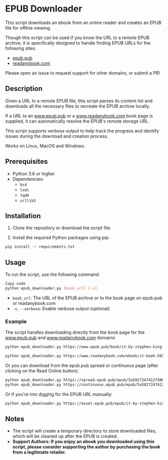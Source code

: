 # EPUB Downloader

This script downloads an ebook from an online reader and creates an EPUB file for offline viewing.

Though this script can be used if you know the URL to a remote EPUB archive, it is specifically designed to handle finding EPUB URLs for the following sites:
- [epub.pub](https://www.epub.pub/)
- [readanybook.com](https://www.readanybook.com)
 
Please open an issue to request support for other domains, or submit a PR!


## Description

Given a URL to a remote EPUB file, this script parses its content list and downloads all the necessary files to recreate the EPUB archive locally.

If a URL to an www.epub.pub or a www.readanybook.com book page is supplied, it can automatically resolve the EPUB's remote storage URL.

This script supports verbose output to help track the progress and identify issues during the download and creation process.

Works on Linux, MacOS and Windows.

## Prerequisites

- Python 3.6 or higher
- Dependencies:
    - `bs4`
    - `lxml`
    - `tqdm`
    - `urllib3`

## Installation

1. Clone the repository or download the script file.

2. Install the required Python packages using pip:

```bash
pip install -r requirements.txt
```

## Usage

To run the script, use the following command:

```bash
Copy code
python epub_downloader.py [book_url] [-v]
```

- `book_url`: The URL of the EPUB archive or to the book page on epub.pub or readanybook.com
- `-v`, `--verbose`: Enable verbose output (optional)

### Example

The script handles downloading directly from the book page for the www.epub.pub and www.readanybook.com domains:
```bash
python epub_downloader.py https://www.epub.pub/book/it-by-stephen-king -v
```
```bash
python epub_downloader.py https://www.readanybook.com/ebook/it-book-565296 -v
```

Or you can download from the epub.pub spread or continuous page (after clicking on the Read Online button):
```bash
python epub_downloader.py https://spread.epub.pub/epub/5a5827247412f4000781f18e -v
python epub_downloader.py https://continuous.epub.pub/epub/5a5827247412f4000781f18e -v
```

Or if you're into digging for the EPUB URL manually:
```bash
python epub_downloader.py https://asset.epub.pub/epub/it-by-stephen-king-1.epub -v
```

## Notes

- The script will create a temporary directory to store downloaded files, which will be cleaned up after the EPUB is created.
- **Support Authors: If you enjoy an ebook you downloaded using this script, please consider supporting the author by purchasing the book from a legitimate retailer.**
